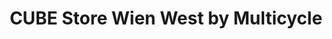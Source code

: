 ---
title: "CUBE Store Wien West by Multicycle"
url: /wien/cube-store-wien-west-by-multicycle/
shop: Fahrrad
---
